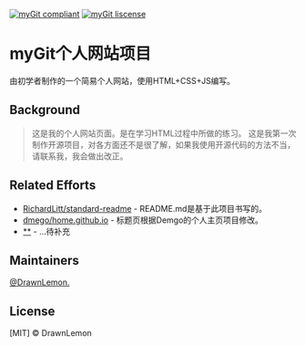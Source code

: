 [![myGit compliant](https://img.shields.io/badge/readme%20style-standard-brightgreen.svg?style=flat-square)](https://github.com/DrawnLemon/myGit)
[![myGit liscense](https://camo.githubusercontent.com/644bde8eef04dc396bbf98aa0af0c9443f443c88a6fb7668be7452786c88916d/68747470733a2f2f696d672e736869656c64732e696f2f6769746875622f6c6963656e73652f646d65676f2f686f6d652e6769746875622e696f2e737667)](/)


# myGit个人网站项目
由初学者制作的一个简易个人网站，使用HTML+CSS+JS编写。

## Background
> 这是我的个人网站页面。是在学习HTML过程中所做的练习。
> 这是我第一次制作开源项目，对各方面还不是很了解，如果我使用开源代码的方法不当，请联系我，我会做出改正。

## Related Efforts
- [RichardLitt/standard-readme](https://github.com/RichardLitt/standard-readme) - README.md是基于此项目书写的。
- [dmego/home.github.io](https://github.com/dmego/home.github.io#%E4%B8%AA%E4%BA%BA%E4%B8%BB%E9%A1%B5) - 标题页根据Demgo的个人主页项目修改。
- [**](/) - ...待补充

## Maintainers
[@DrawnLemon.](https://github.com/DrawnLemon)

## License
[MIT] © DrawnLemon
